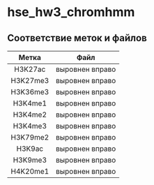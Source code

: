 # hse_hw3_chromhmm

## Соответствие меток и файлов
| Метка       | Файл                |
| :-------------: |:------------------:|
| H3K27ac     | выровнен вправо    |
| H3K27me3     | выровнен вправо    |
| H3K36me3     | выровнен вправо    |
| H3K4me1     | выровнен вправо    |
| H3K4me2     | выровнен вправо    |
| H3K4me3     | выровнен вправо    |
| H3K79me2     | выровнен вправо    |
| H3K9ac     | выровнен вправо    |
| H3K9me3     | выровнен вправо    |
| H4K20me1    | выровнен вправо    |
